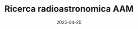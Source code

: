---
title: "Ricerca radioastronomica AAM"
collection: publications
category: writings
permalink: /files/ricercaradioastronomicaaam.pdf
excerpt: 'Con la presente nota proponiamo all’Associazione Astrofili Mantovani un progetto di ricerca finalizzato al consolidamento dell’attività scientifica e all’apertura verso nuove aree di indagine. In particolare, intendiamo porre l’attenzione sul progetto di radioastronomia open source Whistle of Wind...'
date: 2025-04-20
venue: "Associazione Astrofili Mantovani"
paperurl: '/files/ricercaradioastronomicaaam.pdf'
# slidesurl: 'http://example.com/slides.pdf'  # Slides not available
# bibtexurl: 'http://example.com/bibtex.bib'  # BibTeX not available
# citation: 'Gatti, R. (2024). &quot;From Doppler Effect to Black Hole.&quot; <i>gttrcr</i>. https://hal.science/hal-04699724/'
---